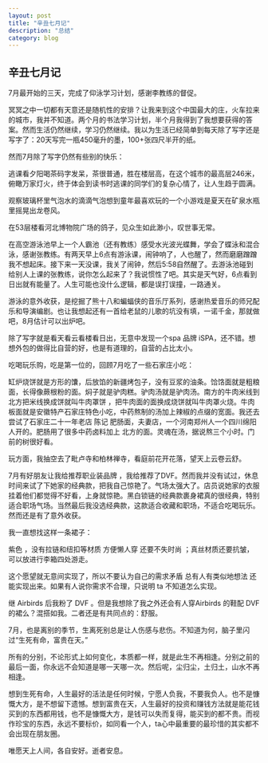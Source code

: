 ```yaml
---
layout: post
title: "辛丑七月记"
description: "总结"
category: blog
---
```


## 辛丑七月记

7月最开始的三天，完成了仰泳学习计划，感谢李教练的督促。



冥冥之中一切都有天意还是随机性的安排？让我来到这个中国最大的庄，火车拉来的城市，我并不知道。两个月的书法学习计划，半个月我得到了我想要获得的答案。然而生活仍然继续，学习仍然继续。我以为生活已经简单到每天除了写字还是写字了：20天写完一瓶450毫升的墨，100+张四尺半开的纸。



然而7月除了写字仍然有些别的快乐：



逃课看夕阳喝茶码字发呆，茶很普通，胜在楼层高，在这个城市的最高层246米，俯瞰万家灯火，终于体会到读书时逃课的同学们的复杂心情了，让人生趋于圆满。

观察玻璃杯里气泡水的滴滴气泡想到童年最喜欢玩的一个小游戏是夏天在矿泉水瓶里摇晃出龙卷风。

在53层楼看河北博物院广场的鸽子，见众生如此渺小，叹世事无常。

在高空游泳池早上一个人霸池（还有教练）感受水光波光蝶舞，学会了蝶泳和混合泳，感谢张教练。有两天早上6点有游泳课，闹钟响了，人也醒了，然而磨磨蹭蹭我不想起床。接下来一天没课，我关了闹钟，然后5:58自然醒了。去游泳池碰到给别人上课的张教练，说你怎么起来了？我说惯性了吧。其实是天气好，6点看到日出就有能量了。人生可能也没什么逻辑，都是误打误撞，一路通关。

游泳的意外收获，是挖掘了熊十八和蝙蝠侠的音乐厅系列，感谢热爱音乐的师兄配乐和导演编剧。也让我想起还有一首给老鼠的儿歌的坑没有填，一诺千金，那就做吧，8月估计可以出炉吧。



除了写字就是看天看云看楼看日出，无意中发现一个spa 品牌 iSPA，还不错。想想外包的做得比自营的好，也是有道理的，自营的占比太小。



吃喝玩乐购，吃是第一位的，回顾7月吃了一些石家庄小吃：

缸炉烧饼就是方形的馕，后放馅的新疆烤包子，没有豆浆的油条。饸饹面就是粗粮面，长得像蕨根粉的面。焖子就是驴肉糕。驴肉汤就是驴肉汤。南方的牛肉米线到北方把米线换成饼就叫牛肉罩饼 ，把牛肉面的面换成烧饼就叫牛肉罩火烧。牛肉板面就是安徽特产石家庄特色小吃，中药熬制的汤加上辣椒的点缀的宽面。我还去尝试了石家庄二十一年老店 陈记 肥肠面，夫妻店，一个河南郑州人一个四川绵阳人开的。肥肠用了很多中药卤料加上 北方的面。灵魂在汤，据说熬三个小时。门前的树很好看。



玩方面，我抽空去了毗卢寺和柏林禅寺，看庭前花开花落，望天上云卷云舒。



7月有好朋友让我给推荐职业装品牌 ，我给推荐了DVF。然而我并没有试过，休息时间来试了下她家的经典款，把我自己惊艳了。气场太强大了。店员说她家的衣服挂着他们都觉得不好看，上身就惊艳。黑白锁链的经典款裹身裙真的很经典，特别适合职场气场。当然最后我没选经典款，这款适合收藏和职场，不适合吃喝玩乐。然而还是有了意外收获。

我一直想找这样一条裙子：

紫色 ，没有拉链和纽扣等材质 方便懒人穿  还要不失时尚 ；真丝材质还要抗皱，可以放进行李箱四处游走。

这个愿望就无意间实现了，所以不要认为自己的需求矛盾 总有人有类似地想法 还能实现出来。如果有人说你需求不合理，只说明 ta 不知道怎么实现。



继 Airbirds 后我粉了 DVF  。但是我想除了我之外还会有人穿Airbirds 的鞋配 DVF 的裙么？混搭如我。二者还是有共同点的：舒服。





7月，也是离别的季节，生离死别总是让人伤感与悲伤。不知道为何，脑子里闪过“生死有命，富贵在天。”

所有的分别，不论形式上如何变化，本质都一样，就是此生不再相逢。分别之前的最后一面，你永远不会知道是哪一天哪一次。然后呢，尘归尘，土归土，山水不再相逢。



想到生死有命，人生最好的活法是任何时候，宁愿人负我，不要我负人。也不是慷慨大方，是不想留下遗憾。想到富贵在天，人生最好的投资和赚钱方法就是能花钱买到的东西都用钱，也不是慷慨大方，是钱可以失而复得，能买到的都不贵。而视作珍宝的东西，永远不要标价，如同看一个人，ta心中最重要的最珍惜的其实都不会出现在朋友圈。



唯愿天上人间，各自安好。逝者安息。
